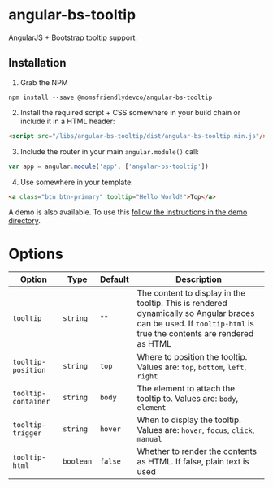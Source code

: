 angular-bs-tooltip
==================
AngularJS + Bootstrap tooltip support.


Installation
------------

1. Grab the NPM

```shell
npm install --save @momsfriendlydevco/angular-bs-tooltip
```


2. Install the required script + CSS somewhere in your build chain or include it in a HTML header:

```html
<script src="/libs/angular-bs-tooltip/dist/angular-bs-tooltip.min.js"/>
```


3. Include the router in your main `angular.module()` call:

```javascript
var app = angular.module('app', ['angular-bs-tooltip'])
```


4. Use somewhere in your template:

```html
<a class="btn btn-primary" tooltip="Hello World!">Top</a>
```


A demo is also available. To use this [follow the instructions in the demo directory](./demo/README.md).


Options
=======

| Option              | Type      | Default | Description                                                                  |
|---------------------|-----------|---------|------------------------------------------------------------------------------|
| `tooltip`           | `string`  | `""`    | The content to display in the tooltip. This is rendered dynamically so Angular braces can be used. If `tooltip-html` is true the contents are rendered as HTML |
| `tooltip-position`  | `string`  | `top`   | Where to position the tooltip. Values are: `top`, `bottom`, `left`, `right`  |
| `tooltip-container` | `string`  | `body`  | The element to attach the tooltip to. Values are: `body`, `element`          |
| `tooltip-trigger`   | `string`  | `hover` | When to display the tooltip. Values are: `hover`, `focus`, `click`, `manual` |
| `tooltip-html`      | `boolean` | `false` | Whether to render the contents as HTML. If false, plain text is used         |
